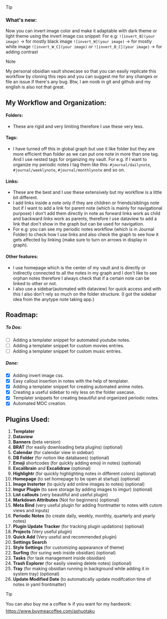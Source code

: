 
> [!TIP] 
> ### What's new:
> Now you can invert image color and make it adaptable with dark theme or light theme using the invert image css snippet:
> For e.g: `![invert_B](your image)` -> for mostly black image
> `![invert_W](your image)` -> for mostly white image
> `![invert_W_C](your image)` or `![invert_B_C](your image)` -> for adding contrast

> [!NOTE]
> My personal obsidian vault showcase so that you can easily replicate this workflow by cloning this repo and you can suggest me for any changes or file an issue if there's any bug. Btw, I am noob in git and github and my english is also not that great.

## My Workflow and Organization:
#### Folders:
- These are rigid and very limiting therefore I use these very less.

#### Tags:
- I have turned off this in global graph but use it like folder but they are more efficient than folder as we can put one note in more than one tag. And I use nested tags for organizing my vault. For e.g. if I want to organize my periodic notes I tag them like this: `#journal/dailynote`, `#journal/weeklynote`, `#journal/monthlynote` and so on.

#### Links:
- These are the best and I use these extensively but my workflow is a little bit different.
- I add links inside a note only if they are children or friends/siblings note but if I want to add a link for parent note (which is mainly for navigational purpose) I don't add them directly in note as forward links work as child and backward links work as parents, therefore I use dataview to add a link that don't show in the graph but can be used for navigation.
- For e.g: you can see my periodic notes workflow (which is in Journal Folder) to check how I use links and also check the graph to see how it gets affected by linking (make sure to turn on arrows in display in graph).

#### Other features:
- I use homepage which is the center of my vault and is directly or indirectly connected to all the notes in my graph and I don't like to see orphan notes therefore I always check that if a certain note can be linked to other or not.
- I also use a sidebar(automated with dataview) for quick access and with this I also don't rely so much on the folder structure. (I got the sidebar idea from the anytype note taking app.)

## Roadmap:

##### To Dos:
- [ ] Adding a templater snippet for automated youtube notes.
- [ ] Adding a templater snippet for custom movies entries.
- [ ] Adding a templater snippet for custom music entries.

##### Done:
- [x] Adding invert image css.
- [x] Easy callout insertion in notes with the help of templater.
- [x] Adding a templater snippet for creating automated anime notes.
- [x] Creating a useful sidebar to rely less on the folder usecase.
- [x] Templater snippets for creating beautiful and organized periodic notes. 
- [x] Automated MOC creation.

## Plugins Used:
1. **Templater**
2. **Dataview**
3. **Banners** (beta version)
4. **BRAT** (for easily downloading beta plugins) (optional)
5. **Calendar** (for calendar view in sidebar)
6. **DB Folder** (for notion like databases) (optional)
7. **Emoji** shortcodes (for quickly adding emoji in notes) (optional)
8. **Excalibrain** and **Excalidraw** (optional)
9. **Highlightr** (for quickly highlighting notes in different colors) (optional)
10. **Homepage** (to set homepage to be open at startup) (optional)
11. **Image Insterter** (to quicly add online images to notes) (optional)
12. **Imgur Plugin** (to save storage by adding images to imgur) (optional)
13. **List callouts** (very beautiful and useful plugin)
14. **Markdown Attributes** (Not for beginners) (optional)
15. **Meta Bind** (very useful plugin for adding frontmatter to notes with cutom views and inputs)
16. **Periodic Notes** (to create daily, weekly, monthly, quarterly and yearly notes)
17. **Plugin Update Tracker** (for tracking plugin updations) (optional)
18. **Projects** (Very useful plugin)
19. **Quick Add** (Very useful and recommended plugin)
20. **Settings Search** 
21. **Style Settings** (for customizing appearance of theme)
22. **Surfing** (for suring web inside obsidian) (optional)
23. **Tasks** (for task management inside obsidian)
24. **Trash Explorer** (for easily viewing delete notes) (optional)
25. **Tray** (for making obsidian running in background while adding it in system tray) (optional)
26. **Update Modified Date** (to automatically update modifcation time of notes in yaml frontmatter)


> [!TIP]
> You can also buy me a coffee ☕ if you want for my hardwork: https://www.buymeacoffee.com/ashuotaku

